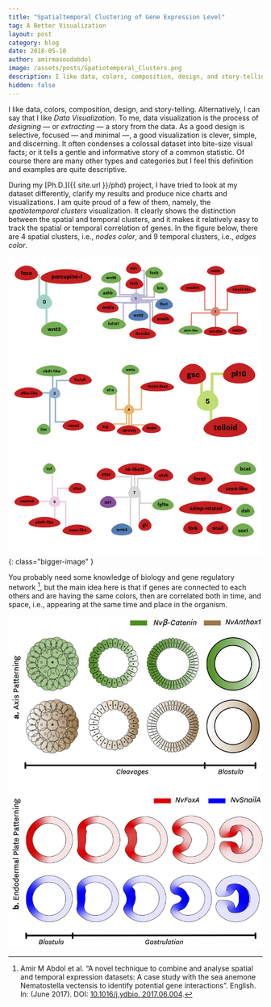 ```yaml
---
title: "Spatialtemporal Clustering of Gene Expression Level"
tag: A Better Visualization
layout: post
category: blog
date: 2018-05-10
author: amirmasoudabdol
image: /assets/posts/Spatiotemporal_Clusters.png
description: I like data, colors, composition, design, and story-telling. Alternatively, I can say that I like Data Visualization. To me, data visualization is the process of designing — or extracting — a story from the data. As a good design is selective, focused — and minimal —, a good visualization is clever, simple, and discerning.
hidden: false
---
```


I like data, colors, composition, design, and story-telling. Alternatively, I can say that I like *Data Visualization*. To me, data visualization is the process of *designing* — or *extracting* — a story from the data. As a good design is selective, focused — and minimal —, a good visualization is clever, simple, and discerning. It often condenses a colossal dataset into bite-size visual facts; or it tells a gentle and informative story of a common statistic. Of course there are many other types and categories but I feel this definition and examples are quite descriptive.

During my [Ph.D.]({{ site.url }}/phd) project, I have tried to look at my dataset differently, clarify my results and produce nice charts and visualizations. I am quite proud of a few of them, namely, the *spatiotemporal clusters* visualization. It clearly shows the distinction between the spatial and temporal clusters, and it makes it relatively easy to track the spatial or temporal correlation of genes. In the figure below, there are 4 spatial clusters, i.e., *nodes color*, and 9 temporal clusters, i.e., *edges color*.

![Spatiotemporal Clusters](/assets/posts/Spatiotemporal_Clusters.png){: class="bigger-image" }

You probably need some knowledge of biology and gene regulatory network [^1], but the main idea here is that if genes are connected to each others and are having the same colors, then are correlated both in time, and space, i.e., appearing at the same time and place in the organism.

![](/assets/posts/Nematostella_Patterning.png)

[^1]: Amir M Abdol et al. “A novel technique to combine and analyse spatial and temporal expression datasets: A case study with the sea anemone Nematostella vectensis to identify potential gene interactions”. English. In: (June 2017). DOI: [10.1016/j.ydbio. 2017.06.004](https://www.sciencedirect.com/science/article/pii/S0012160617301008?via%3Dihub).
